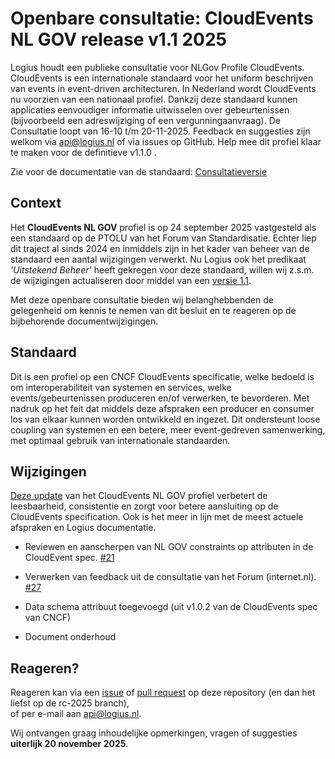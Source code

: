 
# Openbare consultatie: CloudEvents NL GOV release v1.1 2025

Logius houdt een publieke consultatie voor NLGov Profile CloudEvents. CloudEvents is een internationale standaard voor het uniform beschrijven van events in event-driven architecturen. In Nederland wordt CloudEvents nu voorzien van een nationaal profiel. Dankzij deze standaard kunnen applicaties eenvoudiger informatie uitwisselen over gebeurtenissen (bijvoorbeeld een adreswijziging of een vergunningaanvraag). De Consultatie loopt van 16-10 t/m 20-11-2025. Feedback en suggesties zijn welkom via api@logius.nl of via issues op GitHub. Help mee dit profiel klaar te maken voor de definitieve v1.1.0 .

Zie voor de documentatie van de standaard: [Consultatieversie](https://logius-standaarden.github.io/Publicatie-Preview/NL-GOV-profile-for-CloudEvents/rc-2025/)

## Context
Het **CloudEvents NL GOV** profiel is op 24 september 2025 vastgesteld als een standaard op de PTOLU van het Forum van Standardisatie.
Echter liep dit traject al sinds 2024 en inmiddels zijn in het kader van beheer van de standaard een aantal wijzigingen verwerkt.
Nu Logius ook het predikaat _'Uitstekend Beheer'_ heeft gekregen voor deze standaard, willen wij z.s.m. de wijzigingen actualiseren door middel van een [versie 1.1](https://logius-standaarden.github.io/Publicatie-Preview/NL-GOV-profile-for-CloudEvents/rc-2025/).

Met deze openbare consultatie bieden wij belanghebbenden de gelegenheid om kennis te nemen van dit besluit en te reageren op de bijbehorende documentwijzigingen.

## Standaard
Dit is een profiel op een CNCF CloudEvents specificatie, welke bedoeld is om  interoperabiliteit van systemen en services, welke events/gebeurtenissen produceren en/of verwerken, te bevorderen.
Met nadruk op het feit dat middels deze afspraken een producer en consumer los van elkaar kunnen worden ontwikkeld en ingezet.
Dit ondersteunt loose coupling van systemen en een betere, meer event-gedreven samenwerking, met optimaal gebruik van internationale standaarden.

## Wijzigingen

[Deze update](https://github.com/Logius-standaarden/NL-GOV-profile-for-CloudEvents/pull/28) van het CloudEvents NL GOV profiel verbetert de leesbaarheid, consistentie en zorgt voor betere aansluiting op de CloudEvents specification. Ook is het meer in lijn met de meest actuele afspraken en Logius documentatie.

- Reviewen en aanscherpen van NL GOV constraints op attributen in de CloudEvent spec. [#21](https://github.com/Logius-standaarden/NL-GOV-profile-for-CloudEvents/pull/21)

- Verwerken van feedback uit de consultatie van het Forum (internet.nl). [#27](https://github.com/Logius-standaarden/NL-GOV-profile-for-CloudEvents/pull/27)

- Data schema attribuut toegevoegd (uit v1.0.2 van de CloudEvents spec van CNCF)

- Document onderhoud


## Reageren?

Reageren kan via een [issue](https://github.com/Logius-standaarden/NL-GOV-profile-for-CloudEvents/issues) of [pull request](https://github.com/Logius-standaarden/NL-GOV-profile-for-CloudEvents/pulls) op deze repository (en dan het liefst op de rc-2025 branch),  
of per e-mail aan [api@logius.nl](mailto:api@logius.nl).

Wij ontvangen graag inhoudelijke opmerkingen, vragen of suggesties **uiterlijk 20 november 2025**.










